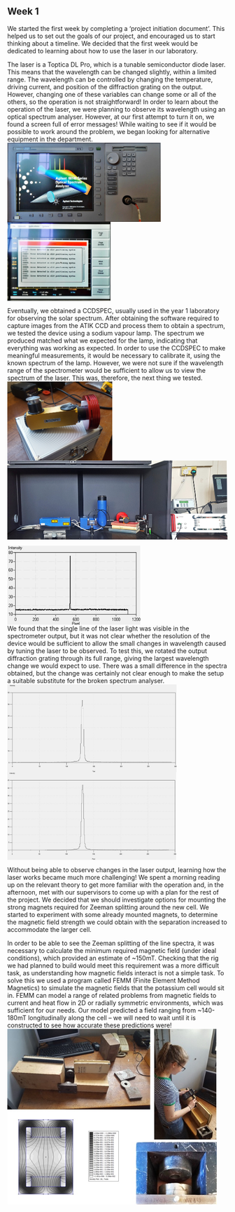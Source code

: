 ## Week 1

We started the first week by completing a ‘project initiation document’.  This helped us to set out the goals of our project, and encouraged us to start thinking about a timeline. We decided that the first week would be dedicated to learning about how to use the laser in our laboratory.

The laser is a Toptica DL Pro, which is a tunable semiconductor diode laser. This means that the wavelength can be changed slightly, within a limited range. The wavelength can be controlled by changing the temperature, driving current, and position of the diffraction grating on the output. However, changing one of these variables can change some or all of the others, so the operation is not straightforward! In order to learn about the operation of the laser, we were planning to observe its wavelength using an optical spectrum analyser. However, at our first attempt to turn it on, we found a screen full of error messages! While waiting to see if it would be possible to work around the problem, we began looking for alternative equipment in the department.
<br>
<a href="url"><img src="https://github.com/daw538/hirosplacement/blob/master/Week%201/OSA.jpg?raw=true" align="left" height="180" ></a>
<a href="url"><img src="https://github.com/daw538/hirosplacement/blob/master/Week%201/OSA_Errors2.jpg?raw=true" align="middle" height="180" ></a>

Eventually, we obtained a CCDSPEC, usually used in the year 1 laboratory for observing the solar spectrum. After obtaining the software required to capture images from the ATIK CCD and process them to obtain a spectrum, we tested the device using a sodium vapour lamp. The spectrum we produced matched what we expected for the lamp, indicating that everything was working as expected. In order to use the CCDSPEC to make meaningful measurements, it would be necessary to calibrate it, using the known spectrum of the lamp. However, we were not sure if the wavelength range of the spectrometer would be sufficient to allow us to view the spectrum of the laser. This was, therefore, the next thing we tested.
<br>
<a href="url"><img src="https://github.com/daw538/hirosplacement/blob/master/Week%201/CCDSPEC.jpg?raw=true" align="left" height="180" ></a>
<a href="url"><img src="https://github.com/daw538/hirosplacement/blob/master/Week%201/NaLampTest2.jpg?raw=true" align="middle" height="180" ></a>
<br>

<a href="url"><img src="https://github.com/daw538/hirosplacement/blob/master/Week%201/NaLampSpec.jpg?raw=true" align="left" height="180" ></a>
<!--crop images, move text-->
<BR CLEAR="left">
We found that the single line of the laser light was visible in the spectrometer output, but it was not clear whether the resolution of the device would be sufficient to allow the small changes in wavelength caused by tuning the laser to be observed. To test this, we rotated the output diffraction grating through its full range, giving the largest wavelength change we would expect to use. There was a small difference in the spectra obtained, but the change was certainly not clear enough to make the setup a suitable substitute for the broken spectrum analyser.
<br>
<a href="url"><img src="https://github.com/daw538/hirosplacement/blob/master/Week%201/0V peak.jpg?raw=true" align="left" height="200" ></a>
<a href="url"><img src="https://github.com/daw538/hirosplacement/blob/master/Week%201/140V peak.jpg?raw=true" align="middle" height="200" ></a>
<!--crop images-->

Without being able to observe changes in the laser output, learning how the laser works became much more challenging! We spent a morning reading up on the relevant theory to get more familiar with the operation and, in the afternoon, met with our supervisors to come up with a plan for the rest of the project. We decided that we should investigate options for mounting the strong magnets required for Zeeman splitting around the new cell. We started to experiment with some already mounted magnets, to determine the magnetic field strength we could obtain with the separation increased to accommodate the larger cell.

In order to be able to see the Zeeman splitting of the line spectra, it was necessary to calculate the minimum required magnetic field (under ideal conditions), which provided an estimate of ~150mT. Checking that the rig we had planned to build would meet this requirement was a more difficult task, as understanding how magnetic fields interact is not a simple task. To solve this we used a program called FEMM (Finite Element Method Magnetics) to simulate the magnetic fields that the potassium cell would sit in. FEMM can model a range of related problems from magnetic fields to current and heat flow in 2D or radially symmetric environments, which was sufficient for our needs. Our model predicted a field ranging from ~140-180mT longitudinally along the cell – we will need to wait until it is constructed to see how accurate these predictions were!
<br>
<a href="url"><img src="https://github.com/daw538/hirosplacement/blob/master/Week%201/MagnetCombined.jpg?raw=true" align="left" height="400" ></a>
